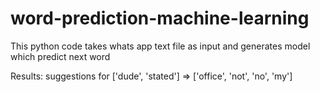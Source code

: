 # word-prediction-machine-learning
This python code takes whats app text file as input and generates model which predict next word

Results:
 suggestions for ['dude', 'stated'] => ['office', 'not', 'no', 'my']

